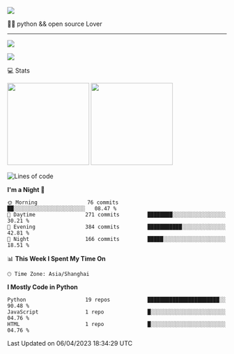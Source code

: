 [![](https://readme-typing-svg.demolab.com?font=Fira+Code&lines=你好,+欢迎光临;Hello,+welcome)](https://git.io/typing-svg)

👨‍💻 python && open source Lover

---

![](https://komarev.com/ghpvc/?username=wu-clan)

![](https://count.getloli.com/get/@:wu-clan?theme=asoul)

💻 Stats

<span><img src="https://github-readme-stats.vercel.app/api?username=wu-clan&count_private=true&show_icons=true" height=188/></span>&nbsp;<span><img src="https://github-readme-stats.vercel.app/api/top-langs/?username=wu-clan&layout=compact&langs_count=5card_width=466" height=188/></span>

<!--START_SECTION:waka-->
![Lines of code](https://img.shields.io/badge/From%20Hello%20World%20I%27ve%20Written-461.0%20thousand%20lines%20of%20code-blue)

**I'm a Night 🦉** 

```text
🌞 Morning                76 commits          ██░░░░░░░░░░░░░░░░░░░░░░░   08.47 % 
🌆 Daytime                271 commits         ████████░░░░░░░░░░░░░░░░░   30.21 % 
🌃 Evening                384 commits         ███████████░░░░░░░░░░░░░░   42.81 % 
🌙 Night                  166 commits         █████░░░░░░░░░░░░░░░░░░░░   18.51 % 
```


📊 **This Week I Spent My Time On** 

```text
🕑︎ Time Zone: Asia/Shanghai
```

**I Mostly Code in Python** 

```text
Python                   19 repos            ███████████████████████░░   90.48 % 
JavaScript               1 repo              █░░░░░░░░░░░░░░░░░░░░░░░░   04.76 % 
HTML                     1 repo              █░░░░░░░░░░░░░░░░░░░░░░░░   04.76 % 
```




 Last Updated on 06/04/2023 18:34:29 UTC
<!--END_SECTION:waka-->
